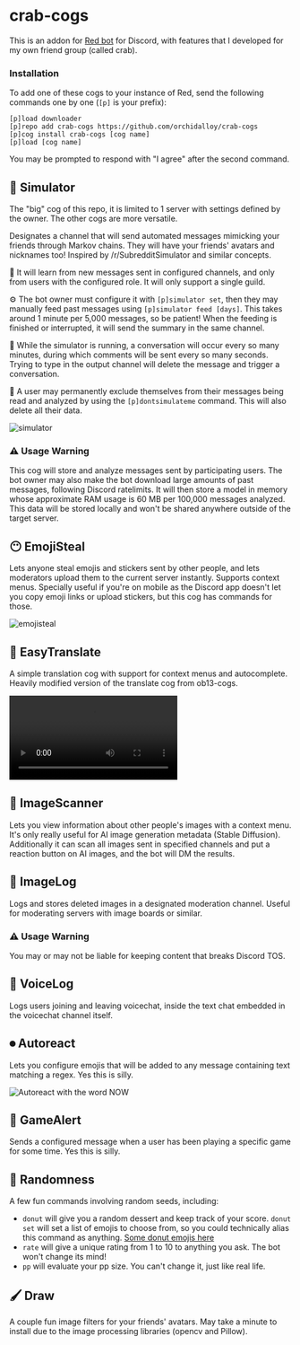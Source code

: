 # crab-cogs

This is an addon for [Red bot](https://github.com/Cog-Creators/Red-DiscordBot) for Discord, with features that I developed for my own friend group (called crab).

### Installation

To add one of these cogs to your instance of Red, send the following commands one by one (`[p]` is your prefix):
```
[p]load downloader
[p]repo add crab-cogs https://github.com/orchidalloy/crab-cogs
[p]cog install crab-cogs [cog name]
[p]load [cog name]
```

You may be prompted to respond with "I agree" after the second command.

## 🧠 Simulator

The "big" cog of this repo, it is limited to 1 server with settings defined by the owner. The other cogs are more versatile.

Designates a channel that will send automated messages mimicking your friends through Markov chains. They will have your friends' avatars and nicknames too! Inspired by /r/SubredditSimulator and similar concepts.

🧠 It will learn from new messages sent in configured channels, and only from users with the configured role. It will only support a single guild.

⚙ The bot owner must configure it with `[p]simulator set`, then they may manually feed past messages using `[p]simulator feed [days]`. This takes around 1 minute per 5,000 messages, so be patient! When the feeding is finished or interrupted, it will send the summary in the same channel.

🔄 While the simulator is running, a conversation will occur every so many minutes, during which comments will be sent every so many seconds. Trying to type in the output channel will delete the message and trigger a conversation.

👤 A user may permanently exclude themselves from their messages being read and analyzed by using the `[p]dontsimulateme` command. This will also delete all their data.

![simulator](https://media.discordapp.net/attachments/541768631445618689/1031334469904384100/unknown.png)

### ⚠️ Usage Warning

This cog will store and analyze messages sent by participating users. The bot owner may also make the bot download large amounts of past messages, following Discord ratelimits. It will then store a model in memory whose approximate RAM usage is 60 MB per 100,000 messages analyzed. This data will be stored locally and won't be shared anywhere outside of the target server.

## 😶 EmojiSteal

Lets anyone steal emojis and stickers sent by other people, and lets moderators upload them to the current server instantly. Supports context menus. Specially useful if you're on mobile as the Discord app doesn't let you copy emoji links or upload stickers, but this cog has commands for those.

![emojisteal](https://media.discordapp.net/attachments/541768631445618689/1031335118926782484/unknown.png)

## 🎌 EasyTranslate

A simple translation cog with support for context menus and autocomplete. Heavily modified version of the translate cog from ob13-cogs.

![easy translate](https://cdn.discordapp.com/attachments/930472312317296760/1100933551148503091/Video.Guru_20230426_195111370.mp4)

## 📎 ImageScanner

Lets you view information about other people's images with a context menu. It's only really useful for AI image generation metadata (Stable Diffusion). Additionally it can scan all images sent in specified channels and put a reaction button on AI images, and the bot will DM the results.

## 🎐 ImageLog

Logs and stores deleted images in a designated moderation channel. Useful for moderating servers with image boards or similar.

### ⚠️ Usage Warning

You may or may not be liable for keeping content that breaks Discord TOS.

## 🎤 VoiceLog

Logs users joining and leaving voicechat, inside the text chat embedded in the voicechat channel itself.

## ⏺ Autoreact

Lets you configure emojis that will be added to any message containing text matching a regex. Yes this is silly.  

![Autoreact with the word NOW](https://media.discordapp.net/attachments/541768631445618689/1031957798382207086/unknown.png)

## 📢 GameAlert

Sends a configured message when a user has been playing a specific game for some time. Yes this is silly.

## 🎲 Randomness

A few fun commands involving random seeds, including:

* `donut` will give you a random dessert and keep track of your score. `donut set` will set a list of emojis to choose from, so you could technically alias this command as anything. [Some donut emojis here](https://imgur.com/a/9hW2RRf)  
* `rate` will give a unique rating from 1 to 10 to anything you ask. The bot won't change its mind!  
* `pp` will evaluate your pp size. You can't change it, just like real life.  

## 🖌️ Draw

A couple fun image filters for your friends' avatars. May take a minute to install due to the image processing libraries (opencv and Pillow).
